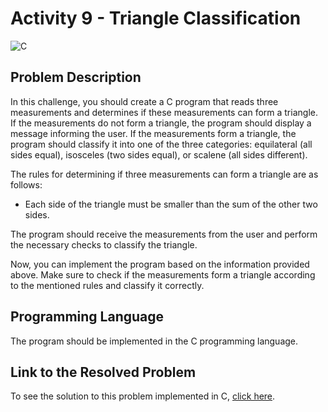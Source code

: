 # Activity 9 - Triangle Classification

![C](https://img.shields.io/badge/c-DA1F26?style=for-the-badge&logo=c&logoColor=white)

## Problem Description

In this challenge, you should create a C program that reads three measurements and determines if these measurements can form a triangle. If the measurements do not form a triangle, the program should display a message informing the user. If the measurements form a triangle, the program should classify it into one of the three categories: equilateral (all sides equal), isosceles (two sides equal), or scalene (all sides different).

The rules for determining if three measurements can form a triangle are as follows:
- Each side of the triangle must be smaller than the sum of the other two sides.

The program should receive the measurements from the user and perform the necessary checks to classify the triangle.

Now, you can implement the program based on the information provided above. Make sure to check if the measurements form a triangle according to the mentioned rules and classify it correctly.

## Programming Language

The program should be implemented in the C programming language.

## Link to the Resolved Problem

To see the solution to this problem implemented in C, [click here](/2020_2/CAP/Cycle5/Challenges/T9/T9.c).